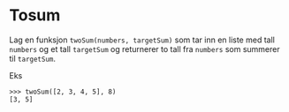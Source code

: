 # Tosum

Lag en funksjon `twoSum(numbers, targetSum)` som tar inn en liste med tall `numbers` og et tall `targetSum` og returnerer to tall fra `numbers` som summerer til `targetSum`.

Eks
```
>>> twoSum([2, 3, 4, 5], 8)
[3, 5]
```